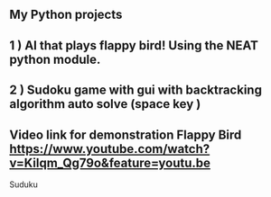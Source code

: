 
My Python projects
----------------------------------------------------------
1 ) AI that plays flappy bird! Using the NEAT python module.
----------------------------------------------------------
2 ) Sudoku game with gui with backtracking algorithm auto solve (space key )
-----------------------------------------------------------
Video link for demonstration 
Flappy Bird https://www.youtube.com/watch?v=Kilqm_Qg79o&feature=youtu.be
------------------------------------------------------------
Suduku 
